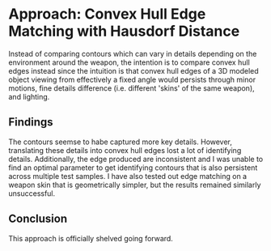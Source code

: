 # Approach: Convex Hull Edge Matching with Hausdorf Distance 
Instead of comparing contours which can vary in details depending on the environment around the weapon, the intention is to compare convex hull edges instead since the intuition is that convex hull edges of a 3D modeled object viewing from effectively a fixed angle would persists through minor motions, fine details difference (i.e. different 'skins' of the same weapon), and lighting. 

## Findings
The contours seemse to habe captured more key details. However, translating these details into convex hull edges lost a lot of identifying details. Additionally, the edge produced are inconsistent and I was unable to find an optimal parameter to get identifying contours that is also persistent across multiple test samples. I have also tested out edge matching on a weapon skin that is geometrically simpler, but the results remained similarly unsuccessful. 

## Conclusion
This approach is officially shelved going forward.
